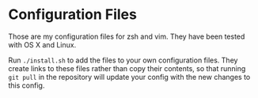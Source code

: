 Configuration Files
===================
Those are my configuration files for zsh and vim. They have been tested with OS X and Linux.

Run `./install.sh` to add the files to your own configuration files. They create links to these files rather than copy their contents, so that running `git pull` in the repository will update your config with the new changes to this config.
